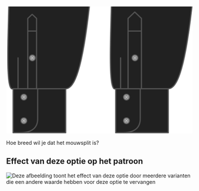 ![Breedte mouwsplit](sleeveplacketwidth.svg)

Hoe breed wil je dat het mouwsplit is?

## Effect van deze optie op het patroon

![Deze afbeelding toont het effect van deze optie door meerdere varianten die een andere waarde hebben voor deze optie te vervangen](simon\_sleeveplacketwidth\_sample.svg "Effect van deze optie op het patroon")
